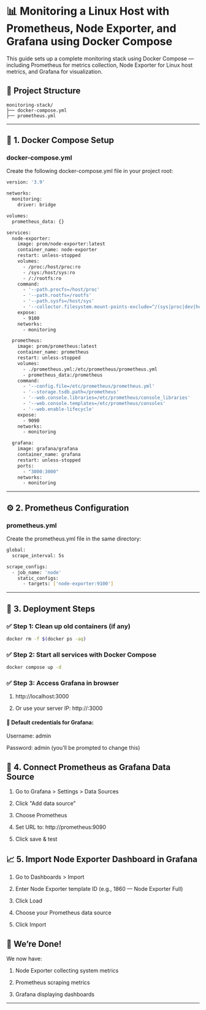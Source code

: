 # 📊 Monitoring a Linux Host with Prometheus, Node Exporter, and Grafana using Docker Compose
This guide sets up a complete monitoring stack using Docker Compose — including Prometheus for metrics collection, Node Exporter for Linux host metrics, and Grafana for visualization.

## 📁 Project Structure
```text
monitoring-stack/
├── docker-compose.yml
├── prometheus.yml
```
---
## 🐳 1. Docker Compose Setup
### docker-compose.yml
Create the following docker-compose.yml file in your project root:
```bash
version: '3.9'

networks:
  monitoring:
    driver: bridge

volumes:
  prometheus_data: {}

services:
  node-exporter:
    image: prom/node-exporter:latest
    container_name: node-exporter
    restart: unless-stopped
    volumes:
      - /proc:/host/proc:ro
      - /sys:/host/sys:ro
      - /:/rootfs:ro
    command:
      - '--path.procfs=/host/proc'
      - '--path.rootfs=/rootfs'
      - '--path.sysfs=/host/sys'
      - '--collector.filesystem.mount-points-exclude=^/(sys|proc|dev|host|etc)($$|/)'
    expose:
      - 9100
    networks:
      - monitoring

  prometheus:
    image: prom/prometheus:latest
    container_name: prometheus
    restart: unless-stopped
    volumes:
      - ./prometheus.yml:/etc/prometheus/prometheus.yml
      - prometheus_data:/prometheus
    command:
      - '--config.file=/etc/prometheus/prometheus.yml'
      - '--storage.tsdb.path=/prometheus'
      - '--web.console.libraries=/etc/prometheus/console_libraries'
      - '--web.console.templates=/etc/prometheus/consoles'
      - '--web.enable-lifecycle'
    expose:
      - 9090
    networks:
      - monitoring

  grafana:
    image: grafana/grafana
    container_name: grafana
    restart: unless-stopped
    ports:
      - "3000:3000"
    networks:
      - monitoring
```
---

## ⚙️ 2. Prometheus Configuration
### prometheus.yml
Create the prometheus.yml file in the same directory:
```bash
global:
  scrape_interval: 5s

scrape_configs:
  - job_name: 'node'
    static_configs:
      - targets: ['node-exporter:9100']
```
---
## 🚀 3. Deployment Steps
### ✅ Step 1: Clean up old containers (if any)
```bash
docker rm -f $(docker ps -aq)
```
### ✅ Step 2: Start all services with Docker Compose
```bash
docker compose up -d
```
### ✅ Step 3: Access Grafana in browser
1. http://localhost:3000

2. Or use your server IP: http://<server-ip>:3000

#### 🔐 Default credentials for Grafana:

Username: admin

Password: admin (you'll be prompted to change this)

## 📡 4. Connect Prometheus as Grafana Data Source
1. Go to Grafana > Settings > Data Sources

2. Click "Add data source"

3. Choose Prometheus

4. Set URL to: http://prometheus:9090

5. Click save & test

## 📈 5. Import Node Exporter Dashboard in Grafana
1. Go to Dashboards > Import

2. Enter Node Exporter template ID (e.g., 1860 — Node Exporter Full)

3. Click Load

4. Choose your Prometheus data source

5. Click Import

## 🎉 We’re Done!
We now have:

1. Node Exporter collecting system metrics

2. Prometheus scraping metrics

3. Grafana displaying dashboards


---


